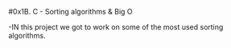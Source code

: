 #0x1B. C - Sorting algorithms & Big O

-IN this project we got to work on some of the most used sorting algorithms.
